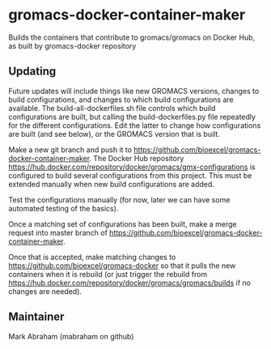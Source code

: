 # gromacs-docker-container-maker
Builds the containers that contribute to gromacs/gromacs on Docker Hub, as built by gromacs-docker repository

## Updating

Future updates will include things like new GROMACS versions, changes
to build configurations, and changes to which build configurations are
available.
The build-all-dockerfiles.sh file controls which build
configurations are built, but calling the build-dockerfiles.py file
repeatedly for the different configurations.
Edit the latter to change how configurations are built (and see
below), or the GROMACS version that is built.

Make a new git branch and push it to
https://github.com/bioexcel/gromacs-docker-container-maker.
The Docker Hub repository
https://hub.docker.com/repository/docker/gromacs/gmx-configurations is
configured to build several configurations from this project. This must be
extended manually when new build configurations are added.

Test the configurations manually (for now, later we can have some
automated testing of the basics).

Once a matching set of configurations has been built, make a merge
request into master branch of https://github.com/bioexcel/gromacs-docker-container-maker.

Once that is accepted, make matching changes to https://github.com/bioexcel/gromacs-docker
so that it pulls the new containers when it is rebuild (or just trigger the
rebuild from https://hub.docker.com/repository/docker/gromacs/gromacs/builds
if no changes are needed).

## Maintainer

Mark Abraham (mabraham on github)
